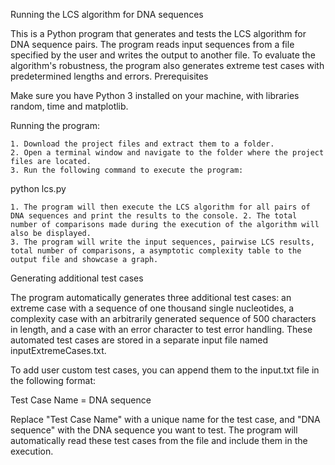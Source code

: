Running the LCS algorithm for DNA sequences

This is a Python program that generates and tests the LCS algorithm for DNA sequence pairs. The program reads input sequences from a file specified by the user and writes the output to another file. To evaluate the algorithm's robustness, the program also generates extreme test cases with predetermined lengths and errors.
Prerequisites

Make sure you have Python 3 installed on your machine, with libraries random, time and matplotlib.

Running the program:

    1. Download the project files and extract them to a folder.
    2. Open a terminal window and navigate to the folder where the project files are located.
    3. Run the following command to execute the program:

python lcs.py

    1. The program will then execute the LCS algorithm for all pairs of DNA sequences and print the results to the console. 2. The total number of comparisons made during the execution of the algorithm will also be displayed.
    3. The program will write the input sequences, pairwise LCS results, total number of comparisons, a asymptotic complexity table to the output file and showcase a graph.

Generating additional test cases

The program automatically generates three additional test cases: an extreme case with a sequence of one thousand single nucleotides, a complexity case with an arbitrarily generated sequence of 500 characters in length, and a case with an error character to test error handling. These automated test cases are stored in a separate input file named inputExtremeCases.txt.

To add user custom test cases, you can append them to the input.txt file in the following format:

Test Case Name = DNA sequence

Replace "Test Case Name" with a unique name for the test case, and "DNA sequence" with the DNA sequence you want to test. The program will automatically read these test cases from the file and include them in the execution.
